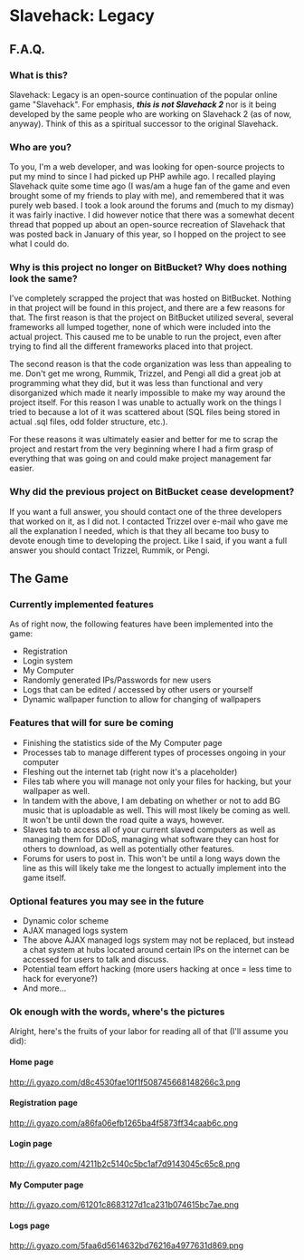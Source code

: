 Slavehack: Legacy
===============

## F.A.Q.

### What is this?

Slavehack: Legacy is an open-source continuation of the popular online game "Slavehack". For emphasis, **_this is not Slavehack 2_** nor is it being developed by the same people who are working on Slavehack 2 (as of now, anyway). Think of this as a spiritual successor to the original Slavehack.

### Who are you?

To you, I'm a web developer, and was looking for open-source projects to put my mind to since I had picked up PHP awhile ago. I recalled playing Slavehack quite some time ago (I was/am a huge fan of the game and even brought some of my friends to play with me), and remembered that it was purely web based. I took a look around the forums and (much to my dismay) it was fairly inactive. I did however notice that there was a somewhat decent thread that popped up about an open-source recreation of Slavehack that was posted back in January of this year, so I hopped on the project to see what I could do.

### Why is this project no longer on BitBucket? Why does nothing look the same?

I've completely scrapped the project that was hosted on BitBucket. Nothing in that project will be found in this project, and there are a few reasons for that. The first reason is that the project on BitBucket utilized several, several frameworks all lumped together, none of which were included into the actual project. This caused me to be unable to run the project, even after trying to find all the different frameworks placed into that project. 

The second reason is that the code organization was less than appealing to me. Don't get me wrong, Rummik, Trizzel, and Pengi all did a great job at programming what they did, but it was less than functional and very disorganized which made it nearly impossible to make my way around the project itself. For this reason I was unable to actually work on the things I tried to because a lot of it was scattered about (SQL files being stored in actual .sql files, odd folder structure, etc.).

For these reasons it was ultimately easier and better for me to scrap the project and restart from the very beginning where I had a firm grasp of everything that was going on and could make project management far easier.

### Why did the previous project on BitBucket cease development?

If you want a full answer, you should contact one of the three developers that worked on it, as I did not. I contacted Trizzel over e-mail who gave me all the explanation I needed, which is that they all became too busy to devote enough time to developing the project. Like I said, if you want a full answer you should contact Trizzel, Rummik, or Pengi.

## The Game

### Currently implemented features

As of right now, the following features have been implemented into the game:

* Registration
* Login system
* My Computer
* Randomly generated IPs/Passwords for new users
* Logs that can be edited / accessed by other users or yourself
* Dynamic wallpaper function to allow for changing of wallpapers

### Features that will for sure be coming

* Finishing the statistics side of the My Computer page
* Processes tab to manage different types of processes ongoing in your computer
* Fleshing out the internet tab (right now it's a placeholder)
* Files tab where you will manage not only your files for hacking, but your wallpaper as well.
* In tandem with the above, I am debating on whether or not to add BG music that is uploadable as well. This will most likely be coming as well. It won't be until down the road quite a ways, however.
* Slaves tab to access all of your current slaved computers as well as managing them for DDoS, managing what software they can host for others to download, as well as potentially other features.
* Forums for users to post in. This won't be until a long ways down the line as this will likely take me the longest to actually implement into the game itself.

### Optional features you may see in the future

* Dynamic color scheme
* AJAX managed logs system
* The above AJAX managed logs system may not be replaced, but instead a chat system at hubs located around certain IPs on the internet can be accessed for users to talk and discuss.
* Potential team effort hacking (more users hacking at once = less time to hack for everyone?)
* And more...

### Ok enough with the words, where's the pictures

Alright, here's the fruits of your labor for reading all of that (I'll assume you did):

#### Home page
http://i.gyazo.com/d8c4530fae10f1f508745668148266c3.png

#### Registration page
http://i.gyazo.com/a86fa06efb1265ba4f5873ff34caab6c.png

#### Login page
http://i.gyazo.com/4211b2c5140c5bc1af7d9143045c65c8.png

#### My Computer page
http://i.gyazo.com/61201c8683127d1ca231b074615bc7ae.png

#### Logs page
http://i.gyazo.com/5faa6d5614632bd76216a4977631d869.png
